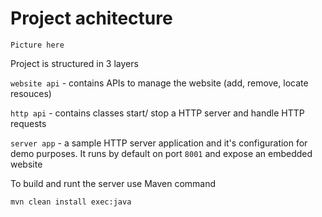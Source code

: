 # Project achitecture

`Picture here`


Project is structured in 3 layers

`website api` - contains APIs to manage the website (add, remove, locate resouces)

`http api` - contains classes start/ stop a HTTP server and handle HTTP requests

`server app` - a sample HTTP server application and it's configuration for demo purposes. It runs by default on port `8001` and expose an embedded website



To build and runt the server use Maven command
```
mvn clean install exec:java
```
 
  